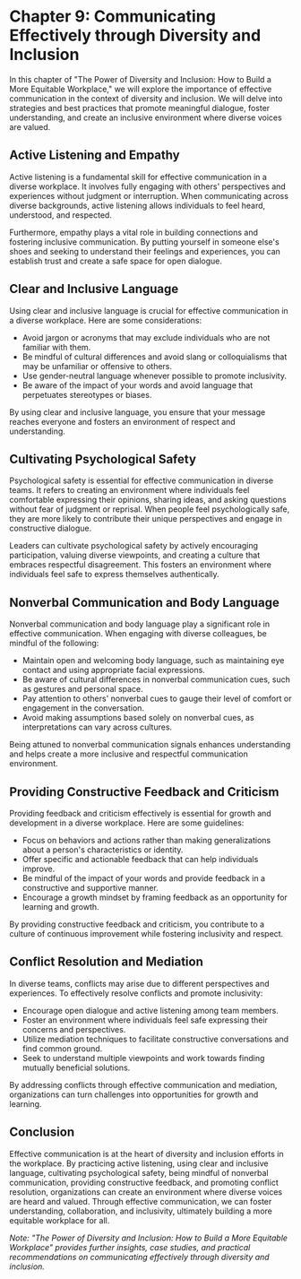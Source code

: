 Chapter 9: Communicating Effectively through Diversity and Inclusion
====================================================================

In this chapter of "The Power of Diversity and Inclusion: How to Build a More Equitable Workplace," we will explore the importance of effective communication in the context of diversity and inclusion. We will delve into strategies and best practices that promote meaningful dialogue, foster understanding, and create an inclusive environment where diverse voices are valued.

Active Listening and Empathy
----------------------------

Active listening is a fundamental skill for effective communication in a diverse workplace. It involves fully engaging with others' perspectives and experiences without judgment or interruption. When communicating across diverse backgrounds, active listening allows individuals to feel heard, understood, and respected.

Furthermore, empathy plays a vital role in building connections and fostering inclusive communication. By putting yourself in someone else's shoes and seeking to understand their feelings and experiences, you can establish trust and create a safe space for open dialogue.

Clear and Inclusive Language
----------------------------

Using clear and inclusive language is crucial for effective communication in a diverse workplace. Here are some considerations:

* Avoid jargon or acronyms that may exclude individuals who are not familiar with them.
* Be mindful of cultural differences and avoid slang or colloquialisms that may be unfamiliar or offensive to others.
* Use gender-neutral language whenever possible to promote inclusivity.
* Be aware of the impact of your words and avoid language that perpetuates stereotypes or biases.

By using clear and inclusive language, you ensure that your message reaches everyone and fosters an environment of respect and understanding.

Cultivating Psychological Safety
--------------------------------

Psychological safety is essential for effective communication in diverse teams. It refers to creating an environment where individuals feel comfortable expressing their opinions, sharing ideas, and asking questions without fear of judgment or reprisal. When people feel psychologically safe, they are more likely to contribute their unique perspectives and engage in constructive dialogue.

Leaders can cultivate psychological safety by actively encouraging participation, valuing diverse viewpoints, and creating a culture that embraces respectful disagreement. This fosters an environment where individuals feel safe to express themselves authentically.

Nonverbal Communication and Body Language
-----------------------------------------

Nonverbal communication and body language play a significant role in effective communication. When engaging with diverse colleagues, be mindful of the following:

* Maintain open and welcoming body language, such as maintaining eye contact and using appropriate facial expressions.
* Be aware of cultural differences in nonverbal communication cues, such as gestures and personal space.
* Pay attention to others' nonverbal cues to gauge their level of comfort or engagement in the conversation.
* Avoid making assumptions based solely on nonverbal cues, as interpretations can vary across cultures.

Being attuned to nonverbal communication signals enhances understanding and helps create a more inclusive and respectful communication environment.

Providing Constructive Feedback and Criticism
---------------------------------------------

Providing feedback and criticism effectively is essential for growth and development in a diverse workplace. Here are some guidelines:

* Focus on behaviors and actions rather than making generalizations about a person's characteristics or identity.
* Offer specific and actionable feedback that can help individuals improve.
* Be mindful of the impact of your words and provide feedback in a constructive and supportive manner.
* Encourage a growth mindset by framing feedback as an opportunity for learning and growth.

By providing constructive feedback and criticism, you contribute to a culture of continuous improvement while fostering inclusivity and respect.

Conflict Resolution and Mediation
---------------------------------

In diverse teams, conflicts may arise due to different perspectives and experiences. To effectively resolve conflicts and promote inclusivity:

* Encourage open dialogue and active listening among team members.
* Foster an environment where individuals feel safe expressing their concerns and perspectives.
* Utilize mediation techniques to facilitate constructive conversations and find common ground.
* Seek to understand multiple viewpoints and work towards finding mutually beneficial solutions.

By addressing conflicts through effective communication and mediation, organizations can turn challenges into opportunities for growth and learning.

Conclusion
----------

Effective communication is at the heart of diversity and inclusion efforts in the workplace. By practicing active listening, using clear and inclusive language, cultivating psychological safety, being mindful of nonverbal communication, providing constructive feedback, and promoting conflict resolution, organizations can create an environment where diverse voices are heard and valued. Through effective communication, we can foster understanding, collaboration, and inclusivity, ultimately building a more equitable workplace for all.

*Note: "The Power of Diversity and Inclusion: How to Build a More Equitable Workplace" provides further insights, case studies, and practical recommendations on communicating effectively through diversity and inclusion.*
